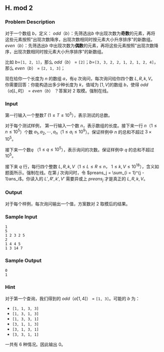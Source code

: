 ## H. mod 2

### Problem Description

对于一个数组 $b$，定义： $odd（b）$：先筛选出$b$ 中出现次数为**奇数**的元素，再将这些元素按照"出现次数降序，出现次数相同时按元素大小升序排序"的新数组。 $even（b）$：先筛选出$b$ 中出现次数为**偶数**的元素，再将这些元素按照"出现次数降序，出现次数相同时按元素大小升序排序"的新数组。

比如 $b=$`[1, 2, 1]`，那么 $odd（b）$ =
`[2]`；$b=$`[3, 3, 2, 2, 1, 2, 1, 2, 4]`，那么 $even（b）$ = `[2, 1, 3]`；

现在给你一个长度为 $n$ 的数组 $a$，有$q$ 次询问，每次询问给你四个数 $L, R, k, V$。你需要回答：你能构造出多少种长度为 $k$，值域为 $[1, V]$的数组 $b$，使得 $odd（a[L, R]） = even（b）$ ？答案对 $2$ 取模。强制在线。

### Input

第一行输入一个整数$T$ ($1 \le T \le 10^5$），表示测试的总数。

对于每个测试样例， 第一行输入一个数 $n$，表示数组的长度。接下来一行 $n$（$1 \leq n \leq 10^5$）个数 $a_1, a_2, \cdots, a_n$（$1 \leq a_i \leq 10^9$）。保证样例中 $n$ 的总和不超过 $3 \times 10^5$。

接下来一个数$q$ （$1 \leq q \leq 10^5$），表示询问的次数。保证样例中 $q$ 的总和不超过 $10^5$。

接下来 $q$ 行，每行四个整数 $L, R, k, V$（$1 \leq L \leq R \leq n$， $1 \leq k, V \leq 10^{18}$），含义如题面所示。强制在线。在第 $j$ 次询问时，令 $preans_j = \sum_{i = 1}^{j - 1}ans_i$。你读入的 $L', R', k', V'$ 需要异或上 $preans_j$ 才是真正的 $L, R, k, V$。

### Output

对于每个样例，每次询问输出一个值，方案数对 $2$ 取模后的结果。

### Sample Input

```plain
1
5
1 2 3 2 5
2
1 4 4 5
1 3 14 7
```

### Sample Output

```plain
0
1
```

### Hint

对于第一个查询，我们得到的 $odd（a[1, 4]）$ =
`[1, 3]`。可能的 $b$ 为：
- `[1, 1, 3, 3]`
- `[1, 3, 1, 3]`
- `[1, 3, 3, 1]`
- `[3, 1, 1, 3]`
- `[3, 1, 3, 1]`
- `[3, 3, 1, 1]`

一共有 $6$ 种情况。因此输出 $0$。

